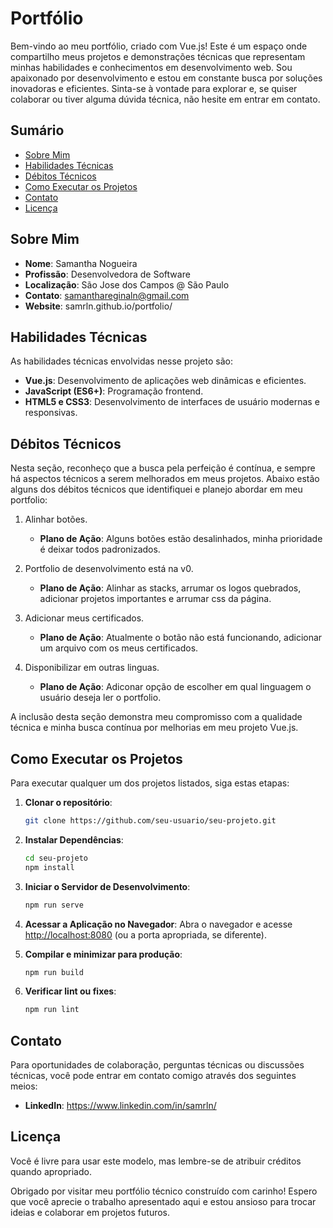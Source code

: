# Portfólio

Bem-vindo ao meu portfólio, criado com Vue.js! Este é um espaço onde compartilho meus projetos e demonstrações técnicas que representam minhas habilidades e conhecimentos em desenvolvimento web. Sou apaixonado por desenvolvimento e estou em constante busca por soluções inovadoras e eficientes. Sinta-se à vontade para explorar e, se quiser colaborar ou tiver alguma dúvida técnica, não hesite em entrar em contato.

## Sumário

- [Sobre Mim](#sobre-mim)
- [Habilidades Técnicas](#habilidades-técnicas)
- [Débitos Técnicos](#débitos-técnicos)
- [Como Executar os Projetos](#como-executar-os-projetos)
- [Contato](#contato)
- [Licença](#licença)

## Sobre Mim

- **Nome**: Samantha Nogueira
- **Profissão**: Desenvolvedora de Software
- **Localização**: São Jose dos Campos @ São Paulo
- **Contato**: samanthareginaln@gmail.com
- **Website**: samrln.github.io/portfolio/

## Habilidades Técnicas

As habilidades técnicas envolvidas nesse projeto são:

- **Vue.js**: Desenvolvimento de aplicações web dinâmicas e eficientes.
- **JavaScript (ES6+)**: Programação frontend.
- **HTML5 e CSS3**: Desenvolvimento de interfaces de usuário modernas e responsivas.

## Débitos Técnicos

Nesta seção, reconheço que a busca pela perfeição é contínua, e sempre há aspectos técnicos a serem melhorados em meus projetos. Abaixo estão alguns dos débitos técnicos que identifiquei e planejo abordar em meu portfolio:

1. Alinhar botões.
   - **Plano de Ação**: Alguns botões estão desalinhados, minha prioridade é deixar todos padronizados.

2. Portfolio de desenvolvimento está na v0.
   - **Plano de Ação**: Alinhar as stacks, arrumar os logos quebrados, adicionar projetos importantes e arrumar css da página.

3. Adicionar meus certificados.
   - **Plano de Ação**: Atualmente o botão não está funcionando, adicionar um arquivo com os meus certificados.

3. Disponibilizar em outras linguas.
   - **Plano de Ação**: Adiconar opção de escolher em qual linguagem o usuário deseja ler o portfolio.

A inclusão desta seção demonstra meu compromisso com a qualidade técnica e minha busca contínua por melhorias em meu projeto Vue.js.

## Como Executar os Projetos

Para executar qualquer um dos projetos listados, siga estas etapas:

1. **Clonar o repositório**:
   ```bash
   git clone https://github.com/seu-usuario/seu-projeto.git
   ```

2. **Instalar Dependências**:
   ```bash
   cd seu-projeto
   npm install
   ```

3. **Iniciar o Servidor de Desenvolvimento**:
   ```bash
   npm run serve
   ```

4. **Acessar a Aplicação no Navegador**:
   Abra o navegador e acesse [http://localhost:8080](http://localhost:8080) (ou a porta apropriada, se diferente).

5. **Compilar e minimizar para produção**:
   ```bash
   npm run build
   ```

6. **Verificar lint ou fixes**:
   ```bash
   npm run lint
   ```

## Contato

Para oportunidades de colaboração, perguntas técnicas ou discussões técnicas, você pode entrar em contato comigo através dos seguintes meios:

- **LinkedIn**: https://www.linkedin.com/in/samrln/

## Licença

Você é livre para usar este modelo, mas lembre-se de atribuir créditos quando apropriado.

Obrigado por visitar meu portfólio técnico construído com carinho! Espero que você aprecie o trabalho apresentado aqui e estou ansioso para trocar ideias e colaborar em projetos futuros.
